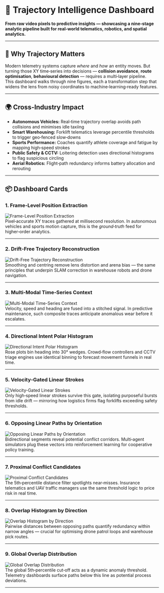 # 🚦 Trajectory Intelligence Dashboard

**From raw video pixels to predictive insights — showcasing a nine‑stage analytic pipeline built for real‑world telematics, robotics, and spatial analytics.**

---

## 🧭 Why Trajectory Matters

Modern telemetry systems capture *where* and *how* an entity moves. But turning those XY time‑series into decisions — **collision avoidance**, **route optimisation**, **behavioural detection** — requires a multi‑layer pipeline.  
This dashboard walks through nine figures, each a transformation step that widens the lens from noisy coordinates to machine‑learning‑ready features.

---

## 🌍 Cross‑Industry Impact

- **Autonomous Vehicles:** Real‑time trajectory overlap avoids path collisions and minimises idle taxiing  
- **Smart Warehousing:** Forklift telematics leverage percentile thresholds to trigger geo‑fenced slow‑downs  
- **Sports Performance:** Coaches quantify athlete coverage and fatigue by mapping high‑speed strokes  
- **Public Safety & CCTV:** Loitering detection uses directional histograms to flag suspicious circling  
- **Aerial Robotics:** Flight‑path redundancy informs battery allocation and rerouting

---

## 📦 Dashboard Cards

### 1. Frame‑Level Position Extraction
![Frame-Level Position Extraction](assets/Figure_9.png)  
Pixel‑accurate XY traces gathered at millisecond resolution. In autonomous vehicles and sports motion capture, this is the *ground‑truth* feed for higher‑order analytics.

---

### 2. Drift‑Free Trajectory Reconstruction
![Drift-Free Trajectory Reconstruction](assets/Figure_8.png)  
Smoothing and centring remove lens distortion and arena bias — the same principles that underpin SLAM correction in warehouse robots and drone navigation.

---

### 3. Multi‑Modal Time‑Series Context
![Multi-Modal Time-Series Context](assets/Figure_7.png)  
Velocity, speed and heading are fused into a stitched signal. In predictive maintenance, such composite traces anticipate anomalous wear before it escalates.

---

### 4. Directional Intent Polar Histogram
![Directional Intent Polar Histogram](assets/Figure_6.png)  
Rose plots bin heading into 30° wedges. Crowd‑flow controllers and CCTV triage engines use identical binning to forecast movement funnels in real time.

---

### 5. Velocity‑Gated Linear Strokes
![Velocity-Gated Linear Strokes](assets/Figure_5.png)  
Only high‑speed linear strokes survive this gate, isolating purposeful bursts from idle drift — mirroring how logistics firms flag forklifts exceeding safety thresholds.

---

### 6. Opposing Linear Paths by Orientation
![Opposing Linear Paths by Orientation](assets/Figure_4.png)  
Bidirectional segments reveal potential conflict corridors. Multi‑agent simulators plug these vectors into reinforcement learning for cooperative policy training.

---

### 7. Proximal Conflict Candidates
![Proximal Conflict Candidates](assets/Figure_3.png)  
The 5th‑percentile distance filter spotlights near‑misses. Insurance telematics and UAV traffic managers use the same threshold logic to price risk in real time.

---

### 8. Overlap Histogram by Direction
![Overlap Histogram by Direction](assets/Figure_2.png)  
Pairwise distances between opposing paths quantify redundancy within narrow angles — crucial for optimising drone patrol loops and warehouse pick routes.

---

### 9. Global Overlap Distribution
![Global Overlap Distribution](assets/Figure_1.png)  
The global 5th‑percentile cut‑off acts as a dynamic anomaly threshold. Telemetry dashboards surface paths below this line as potential process deviations.

---


